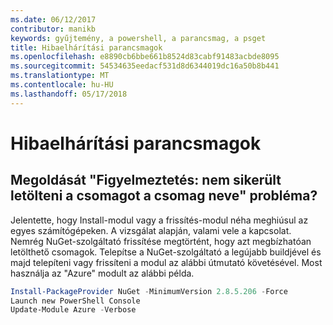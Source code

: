 ```yaml
---
ms.date: 06/12/2017
contributor: manikb
keywords: gyűjtemény, a powershell, a parancsmag, a psget
title: Hibaelhárítási parancsmagok
ms.openlocfilehash: e8890cb6bbe661b8524d83cabf91483acbde8095
ms.sourcegitcommit: 54534635eedacf531d8d6344019dc16a50b8b441
ms.translationtype: MT
ms.contentlocale: hu-HU
ms.lasthandoff: 05/17/2018
---
```

# <a name="troubleshooting-cmdlets"></a>Hibaelhárítási parancsmagok

## <a name="how-to-resolve-warning-package-your-package-name-failed-to-download-issue"></a>Megoldását "Figyelmeztetés: nem sikerült letölteni a csomagot a csomag neve" probléma?

Jelentette, hogy Install-modul vagy a frissítés-modul néha meghiúsul az egyes számítógépeken.
A vizsgálat alapján, valami vele a kapcsolat.
Nemrég NuGet-szolgáltató frissítése megtörtént, hogy azt megbízhatóan letölthető csomagok.
Telepítse a NuGet-szolgáltató a legújabb buildjével és majd telepíteni vagy frissíteni a modul az alábbi útmutató követésével.
Most használja az "Azure" modult az alábbi példa.

```powershell
Install-PackageProvider NuGet -MinimumVersion 2.8.5.206 -Force
Launch new PowerShell Console
Update-Module Azure -Verbose
```